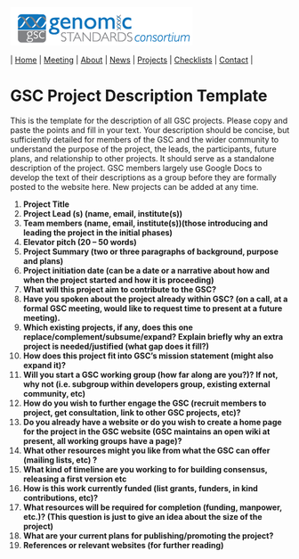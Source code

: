 [![Genomic Standards Consortium](/images/cropped-full_gsc_logo_sml.png)](https://gensc.org/)

| [Home](http://gensc.org) | [Meeting](/pages/meetings.md) | [About](/pages/about.md) | [News](/pages/new/news.md) | [Projects](/pages/projects.md) | [Checklists](/pages/checklists.md) | [Contact](/pages/contact.md) | 

# GSC Project Description Template

This is the template for the description of all GSC projects. Please copy and paste the points and fill in your text. Your description should be concise, but sufficiently detailed for members of the GSC and the wider community to understand the purpose of the project, the leads, the participants, future plans, and relationship to other projects. It should serve as a standalone description of the project. GSC members largely use Google Docs to develop the text of their descriptions as a group before they are formally posted to the website here. New projects can be added at any time.

1.  **Project Title**
2.  **Project Lead (s) (name, email, institute(s))**
3.  **Team members (name, email, institute(s))(those introducing and leading the project in the initial phases)**
4.  **Elevator pitch (20 – 50 words)**
5.  **Project Summary (two or three paragraphs of background, purpose and plans)**
6.  **Project initiation date (can be a date or a narrative about how and when the project started and how it is proceeding)**
7.  **What will this project aim to contribute to the GSC?**
8.  **Have you spoken about the project already within GSC? (on a call, at a formal GSC meeting, would like to request time to present at a future meeting).**
9.  **Which existing projects, if any, does this one replace/complement/subsume/expand? Explain briefly why an extra project is needed/justified (what gap does it fill?)**
10.  **How does this project fit into GSC’s mission statement (might also expand it)?**
11.  **Will you start a GSC working group (how far along are you?)? If not, why not (i.e. subgroup within developers group, existing external community, etc)**
12.  **How do you wish to further engage the GSC (recruit members to project, get consultation, link to other GSC projects, etc)?**
13.  **Do you already have a website or do you wish to create a home page for the project in the GSC website (GSC maintains an open wiki at present, all working groups have a page)?**
14.  **What other resources might you like from what the GSC can offer (mailing lists, etc) ?**
15.  **What kind of timeline are you working to for building consensus, releasing a first version etc**
16.  **How is this work currently funded (list grants, funders, in kind contributions, etc)?**
17.  **What resources will be required for completion (funding, manpower, etc.)? (This question is just to give an idea about the size of the project)**
18.  **What are your current plans for publishing/promoting the project?**
19.  **References or relevant websites (for further reading)**
